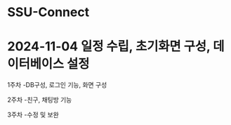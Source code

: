 # SSU-Connect
# 2024-11-04 일정 수립, 초기화면 구성, 데이터베이스 설정
1주차
-DB구성, 로그인 기능, 화면 구성

2주차
-친구, 채팅방 기능

3주차
-수정 및 보완
